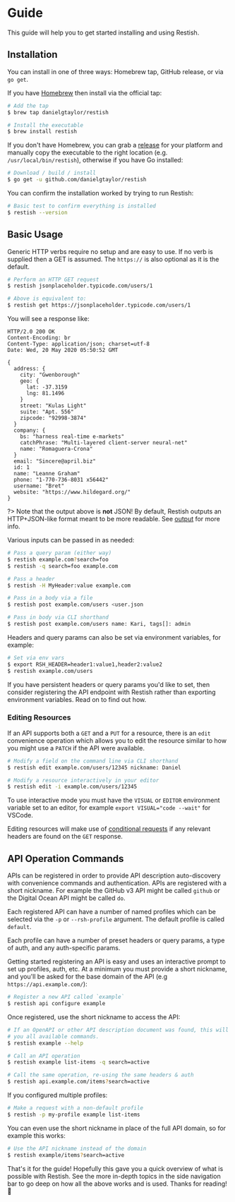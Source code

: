 # Guide

This guide will help you to get started installing and using Restish.

## Installation

You can install in one of three ways: Homebrew tap, GitHub release, or via `go get`.

If you have [Homebrew](https://brew.sh/) then install via the official tap:

```bash
# Add the tap
$ brew tap danielgtaylor/restish

# Install the executable
$ brew install restish
```

If you don't have Homebrew, you can grab a [release](https://github.com/danielgtaylor/restish/releases) for your platform and manually copy the executable to the right location (e.g. `/usr/local/bin/restish`), otherwise if you have Go installed:

```bash
# Download / build / install
$ go get -u github.com/danielgtaylor/restish
```

You can confirm the installation worked by trying to run Restish:

```bash
# Basic test to confirm everything is installed
$ restish --version
```

## Basic Usage

Generic HTTP verbs require no setup and are easy to use. If no verb is supplied then a GET is assumed. The `https://` is also optional as it is the default.

```bash
# Perform an HTTP GET request
$ restish jsonplaceholder.typicode.com/users/1

# Above is equivalent to:
$ restish get https://jsonplaceholder.typicode.com/users/1
```

You will see a response like:

```readable
HTTP/2.0 200 OK
Content-Encoding: br
Content-Type: application/json; charset=utf-8
Date: Wed, 20 May 2020 05:50:52 GMT

{
  address: {
    city: "Gwenborough"
    geo: {
      lat: -37.3159
      lng: 81.1496
    }
    street: "Kulas Light"
    suite: "Apt. 556"
    zipcode: "92998-3874"
  }
  company: {
    bs: "harness real-time e-markets"
    catchPhrase: "Multi-layered client-server neural-net"
    name: "Romaguera-Crona"
  }
  email: "Sincere@april.biz"
  id: 1
  name: "Leanne Graham"
  phone: "1-770-736-8031 x56442"
  username: "Bret"
  website: "https://www.hildegard.org/"
}
```

?> Note that the output above is **not** JSON! By default, Restish outputs an HTTP+JSON-like format meant to be more readable. See [output](/output.md) for more info.

Various inputs can be passed in as needed:

```bash
# Pass a query param (either way)
$ restish example.com?search=foo
$ restish -q search=foo example.com

# Pass a header
$ restish -H MyHeader:value example.com

# Pass in a body via a file
$ restish post example.com/users <user.json

# Pass in body via CLI shorthand
$ restish post example.com/users name: Kari, tags[]: admin
```

Headers and query params can also be set via environment variables, for example:

```bash
# Set via env vars
$ export RSH_HEADER=header1:value1,header2:value2
$ restish example.com/users
```

If you have persistent headers or query params you'd like to set, then consider registering the API endpoint with Restish rather than exporting environment variables. Read on to find out how.

### Editing Resources

If an API supports both a `GET` and a `PUT` for a resource, there is an `edit` convenience operation which allows you to edit the resource similar to how you might use a `PATCH` if the API were available.

```bash
# Modify a field on the command line via CLI shorthand
$ restish edit example.com/users/12345 nickname: Daniel

# Modify a resource interactively in your editor
$ restish edit -i example.com/users/12345
```

To use interactive mode you must have the `VISUAL` or `EDITOR` environment variable set to an editor, for example `export VISUAL="code --wait"` for VSCode.

Editing resources will make use of [conditional requests](https://developer.mozilla.org/en-US/docs/Web/HTTP/Conditional_requests) if any relevant headers are found on the `GET` response.

## API Operation Commands

APIs can be registered in order to provide API description auto-discovery with convenience commands and authentication. APIs are registered with a short nickname. For example the GitHub v3 API might be called `github` or the Digital Ocean API might be called `do`.

Each registered API can have a number of named profiles which can be selected via the `-p` or `--rsh-profile` argument. The default profile is called `default`.

Each profile can have a number of preset headers or query params, a type of auth, and any auth-specific params.

Getting started registering an API is easy and uses an interactive prompt to set up profiles, auth, etc. At a minimum you must provide a short nickname, and you'll be asked for the base domain of the API (e.g `https://api.example.com/`):

```bash
# Register a new API called `example`
$ restish api configure example
```

Once registered, use the short nickname to access the API:

```bash
# If an OpenAPI or other API description document was found, this will show
# you all available commands.
$ restish example --help

# Call an API operation
$ restish example list-items -q search=active

# Call the same operation, re-using the same headers & auth
$ restish api.example.com/items?search=active
```

If you configured multiple profiles:

```bash
# Make a request with a non-default profile
$ restish -p my-profile example list-items
```

You can even use the short nickname in place of the full API domain, so for example this works:

```bash
# Use the API nickname instead of the domain
$ restish example/items?search=active
```

That's it for the guide! Hopefully this gave you a quick overview of what is possible with Restish. See the more in-depth topics in the side navigation bar to go deep on how all the above works and is used. Thanks for reading! :tada:
